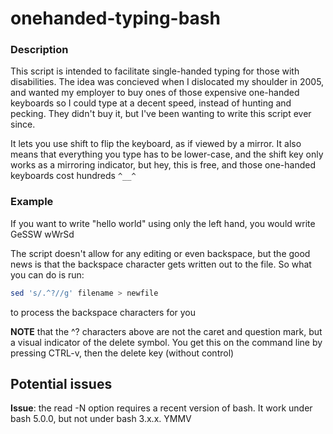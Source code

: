 # onehanded-typing-bash

### Description

This script is intended to facilitate single-handed typing for those with disabilities. The idea was concieved when I dislocated my shoulder in 2005, and wanted my employer to buy ones of those expensive one-handed keyboards so I could type at a decent speed, instead of hunting and pecking. They didn't buy it, but I've been wanting to write this script ever since.

It lets you use shift to flip the keyboard, as if viewed by a mirror.  It also means that everything you type has to be lower-case, and the shift key only works as a mirroring indicator, but hey, this is free, and those one-handed keyboards cost hundreds `^__^`

### Example
If you want to write "hello world" using only the left hand, you would write GeSSW wWrSd

The script doesn't allow for any editing or even backspace, but the good news is that the backspace character gets written out to the file. So what you can do is run:
```bash
sed 's/.^?//g' filename > newfile
```
to process the backspace characters for you

**NOTE** that the ^? characters above are not the caret and question mark, but a visual indicator of the delete symbol. You get this on the command line by pressing CTRL-v, then the delete key (without control)

## Potential issues
**Issue**: the read -N option requires a recent version of bash. It work under bash 5.0.0, but not under bash 3.x.x. YMMV
